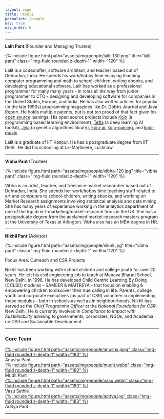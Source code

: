 ```yaml
---
layout: page
title: People
permalink: /people
nav: true
nav_order: 6
---
```


---

**Lalit Pant** (Founder and Managing Trustee)

<div class="float-right ml-5 mb-1 text-center">
  {% include figure.html path="assets/img/people/lalit-130.png" title="lalit pant" class="img-fluid rounded z-depth-1" width="120" %}
</div>

Lalit is a codecrafter, software architect, and teacher based out of Dehradun, India. He spends his work/hobby time enjoying teaching computer programming and math to school-children, writing ebooks, and developing educational software. Lalit has worked as a professional programmer for many many years - in roles all the way from junior programmer to CTO - designing and developing software for companies in the United States, Europe, and India. He has also written articles for popular (in the late 1990s) programming magazines like Dr. Dobbs Journal and Java Report. He holds multiple patents, but is not too proud of that fact given his [open source](http://www.opensource.org/docs/osd) leanings. His open source projects include [Kojo](https://www.kogics.net/kojo) (a programming based learning environment), [Tefla](https://github.com/litan/tefla) (a deep learning AI toolkit), [Jiva](https://github.com/litan/jiva-ng) (a genetic algorithms library), [kojo-ai](https://github.com/litan/kojo-ai-3), [kojo-gaming](https://github.com/litan/kojo-gaming), and [kojo-music](https://github.com/litan/kojo-music).

Lalit is a graduate of IIT Kanpur. He has a postgraduate degree from IIT Delhi. He did his schooling at La-Martiniere, Lucknow.

---

**Vibha Pant** (Trustee)

<div class="float-right ml-5 mb-1 text-center">
  {% include figure.html path="assets/img/people/vibha-120.jpg" title="vibha pant" class="img-fluid rounded z-depth-1" width="120" %}
</div>

Vibha is an artist, teacher, and freelance market researcher based out of Dehradun, India. She spends her work/hobby time teaching stuff related to art and computers to school-children, writing ebooks, and working on Market Research assignments involving statistical analysis and data mining. She has many years of experience working in the analytics department of one of the top direct-marketing/market-research firms in the US. She has a postgraduate degree from the acclaimed market-research masters program at the University of Texas at Arlington. Vibha also has an MBA degree in HR.

---

**Nikhil Pant** (Advisor)

<div class="float-right ml-5 mb-1 text-center">
  {% include figure.html path="assets/img/people/nikhil.jpg" title="vibha pant" class="img-fluid rounded z-depth-1" width="120" %}
</div>

Focus Area: Outreach and CSR Projects

Nikhil has been working with school children and college youth for over 20 years. He left his civil engineering job to teach at Manava Bharati School, New Delhi, in 1996. He has developed Child Centric Learning By Doing (CCLBD) modules - SAMEER & MAITREYA - that focus on enabling & empowering children to discover their true calling in life. Parents, college youth and corporate executives (as part of CSR) volunteer in implementing these modules - both in schools as well as in neighbourhoods. Nikhil has served as the *Chief Programme Officer* at the *National Foundation for CSR*, New Delhi. He is currently involved in *Compliance to Impact with Sustainability* advising to governments, corporates, NGOs, and Academia on CSR and Sustainable Development.

---

### Core Team

<div class="row mt-5 ">
    <div class="col text-center">
      <a href="https://www.linkedin.com/in/anusha-pant/">
        {% include figure.html path="assets/img/people/anusha.jpeg" class="img-fluid rounded z-depth-1" width="183" %}
      </a>
      <div class="caption">
        Anusha Pant
      </div>
    </div>
    <div class="col text-center">
      <a href="https://www.linkedin.com/in/mudit-pant-48a578113/">
        {% include figure.html path="assets/img/people/mudit.webp" class="img-fluid rounded z-depth-1" width="180" %}
      </a>
      <div class="caption">
        Mudit Pant
      </div>
    </div>
    <div class="col text-center">
      <a href="https://www.linkedin.com/in/vasusethia/">
        {% include figure.html path="assets/img/people/vasu.webp" class="img-fluid rounded z-depth-1" width="180" %}
      </a>
      <div class="caption">
        Vasu Sethia
      </div>
    </div>
    <div class="col text-center">
      <a href="">
        {% include figure.html path="assets/img/people/aditya.jpg" class="img-fluid rounded z-depth-1" width="183" %}
      </a>
      <div class="caption">
        Aditya Pant
      </div>
    </div>
</div>

---